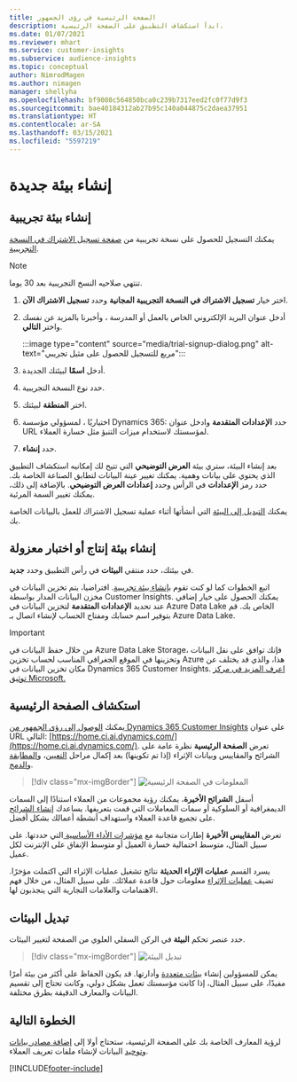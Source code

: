 ```yaml
---
title: الصفحة الرئيسية في رؤى الجمهور
description: ابدأ استكشاف التطبيق على الصفحة الرئيسية.
ms.date: 01/07/2021
ms.reviewer: mhart
ms.service: customer-insights
ms.subservice: audience-insights
ms.topic: conceptual
author: NimrodMagen
ms.author: nimagen
manager: shellyha
ms.openlocfilehash: bf9080c564850bca0c239b7317eed2fc0f77d9f3
ms.sourcegitcommit: bae40184312ab27b95c140a044875c2daea37951
ms.translationtype: HT
ms.contentlocale: ar-SA
ms.lasthandoff: 03/15/2021
ms.locfileid: "5597219"
---
```

# <a name="create-a-new-environment"></a>إنشاء بيئة جديدة

## <a name="create-a-trial-environment"></a>إنشاء بيئة تجريبية

يمكنك التسجيل للحصول على نسخة تجريبية من [صفحة تسجيل الاشتراك في النسخة التجريبية](https://dynamics.microsoft.com/get-started/free-trial/?appname=customerinsights). 

> [!NOTE]
> تنتهي صلاحيه النسخ التجريبية بعد 30 يوما.

1. اختر خيار **تسجيل الاشتراك في النسخة التجريبية المجانية** وحدد **تسجيل الاشتراك الآن**.

1. أدخل عنوان البريد الإلكتروني الخاص بالعمل أو المدرسة ، وأخبرنا بالمزيد عن نفسك واختر **التالي**.

   :::image type="content" source="media/trial-signup-dialog.png" alt-text="مربع للتسجيل للحصول على مثيل تجريبي":::

1. أدخل **اسمًا** لبيئتك الجديدة. 

1. حدد نوع النسخة التجريبية.

1. اختر **المنطقة** لبيئتك.

1. اختياريًا ، لمسؤولي مؤسسة Dynamics 365: حدد **الإعدادات المتقدمة** وادخل عنوان URL لمؤسستك لاستخدام ميزات التنبؤ مثل خسارة العملاء.

1. حدد **إنشاء**. 

بعد إنشاء البيئة، ستري بيئة **العرض التوضيحي** التي تتيح لك إمكانيه استكشاف التطبيق الذي يحتوي على بيانات وهمية. يمكنك تغيير عينة البيانات لتطابق الصناعة الخاصة بك. حدد رمز **الإعدادات** في الرأس وحدد **إعدادات العرض التوضيحي**. بالإضافة إلى ذلك، يمكنك تغيير السمة المرئية. 

يمكنك [التبديل إلى البيئة](#switch-environments) التي أنشأتها أثناء عملية تسجيل الاشتراك للعمل بالبيانات الخاصة بك.

## <a name="create-a-new-production-or-sandbox-environment"></a>إنشاء بيئة إنتاج أو اختبار معزولة

في بيئتك، حدد منتقي **البيئات** في رأس التطبيق وحدد **جديد**.

اتبع الخطوات كما لو كنت تقوم [بإنشاء بيئة تجريبية](#create-a-trial-environment). افتراضيا، يتم تخزين البيانات في مخزن البيانات المدار بواسطة Customer Insights. يمكنك الحصول على خيار إضافي عند تحديد **الإعدادات المتقدمة** لتخزين البيانات في Azure Data Lake الخاص بك. قم بتوفير اسم حسابك ومفتاح الحساب لإنشاء اتصال بـ Azure Data Lake. 

> [!IMPORTANT]
> من خلال حفظ البيانات في Azure Data Lake Storage، فإنك توافق على نقل البيانات وتخزينها في الموقع الجغرافي المناسب لحساب تخزين Azure هذا، والذي قد يختلف عن مكان تخزين البيانات في Dynamics 365 Customer Insights. [اعرف المزيد في مركز توثيق Microsoft.](https://www.microsoft.com/trust-center)

## <a name="explore-the-home-page"></a>استكشاف الصفحة الرئيسية

يمكنك [الوصول إلى رؤى الجمهور من Dynamics 365 Customer Insights](https://home.ci.ai.dynamics.com/) على عنوان URL التالي: [https://home.ci.ai.dynamics.com/](https://home.ci.ai.dynamics.com/).
تعرض **الصفحة الرئيسية** نظرة عامة على الشرائح والمقاييس وبيانات الإثراء (إذا تم تكوينها) بعد إكمال مراحل [التعيين](map-entities.md)، و[المطابقة](match-entities.md) و[الدمج](merge-entities.md).

> [!div class="mx-imgBorder"] 
> ![المعلومات في الصفحة الرئيسية](media/home-page-insights.png "المعلومات في الصفحة الرئيسية")

أسفل **الشرائح الأخيرة**، يمكنك رؤية مجموعات من العملاء استنادًا إلى السمات الديمغرافية أو السلوكية أو سمات المعاملات التي قمت بتعريفها. يساعدك [إنشاء الشرائح](segments.md) على تجميع قاعدة العملاء واستهداف أنشطة أعمالك بشكل أفضل.

تعرض **المقاييس الأخيرة** إطارات متجانبة مع [مؤشرات الأداء الأساسية ](measures.md) التي حددتها. على سبيل المثال، متوسط احتمالية خسارة العميل أو متوسط الإنفاق على الإنترنت لكل عميل.

يسرد القسم **عمليات الإثراء الحديثة** نتائج تشغيل عمليات الإثراء التي اكتملت مؤخرًا. تضيف [عمليات الإثراء](enrichment-hub.md) معلومات حول قاعدة عملائك. على سبيل المثال، من خلال فهم الاهتمامات والعلامات التجارية التي ينجذبون لها.

## <a name="switch-environments"></a>تبديل البيئات

حدد عنصر تحكم **البيئة** في الركن السفلي العلوي من الصفحة لتغيير البيئات.

> [!div class="mx-imgBorder"] 
> ![تبديل البيئة](media/home-page-environment-switcher.png "تبديل البيئة")

يمكن للمسؤولين إنشاء [بيئات متعددة](manage-environments.md) وأدارتها. قد يكون الحفاظ على أكثر من بيئة أمرًا مفيدًا، على سبيل المثال، إذا كانت مؤسستك تعمل بشكل دولي، وكانت تحتاج إلى تقسيم البيانات والمعارف الدقيقة بطرق مختلفة.

## <a name="next-step"></a>الخطوة التالية

لرؤية المعارف الخاصة بك على الصفحة الرئيسية، ستحتاج أولا إلى [إضافة مصادر بيانات](data-sources.md) و[توحيد](data-unification.md) البيانات لإنشاء ملفات تعريف العملاء.


[!INCLUDE[footer-include](../includes/footer-banner.md)]